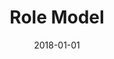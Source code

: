 ---
title: Role Model
date : 2018-01-01
level : ungraded
required : yes
skills : Leadership, Mentoring, Behaviour, Mindset, Competency
difficulty : easy
questions   :
    - "MA-RM-01: Tell me about a time when you set a positive example that had a significant impact on peers or direct reports."
    - "MA-RM-02: Tell me about a time when you motivated others through your commitment to delivering results."
    - "MA-RM-03: Describe a time when you found it challenging to lead by example."
    - "MA-RM-04: Tell me about a time when you demonstrated to others the importance of taking accountability for business outcomes."
    - "MA-RM-05: Tell me about a situation when you had to admit to making a mistake."
    - "MA-RM-06: Tell me about a time when you demonstrated to others the importance of being open and respectful."
desirable :
    - Modelled and encouraged high standards of honesty, integrity, trust, openness, and respect for others
    - Demonstrated a sense of responsibility and commitment to achieving goals/objectives
    - Demonstrated congruence between statements and actions
    - Built trust and open communication among team members and with stakeholders to improve efficiency and strengthen relationships
    - Encouraged team members to resolve issues and make changes to benefit customers and the organisation as a whole
bonus points:
    - Modelled and encouraged high standards of honesty, integrity, trust, openness, and respect for others, even in challenging situations
    - Demonstrated, and instilled in others, a sense of responsibility and commitment to achieving goals/objectives
    - Demonstrated and emphasised the importance of congruence between statements and actions
    - Built trust and open communication among team members and with senior stakeholders to improve efficiency and strengthen relationships
    - Empowered team members to resolve issues and make changes that benefit customers and the organisation as a whole
---